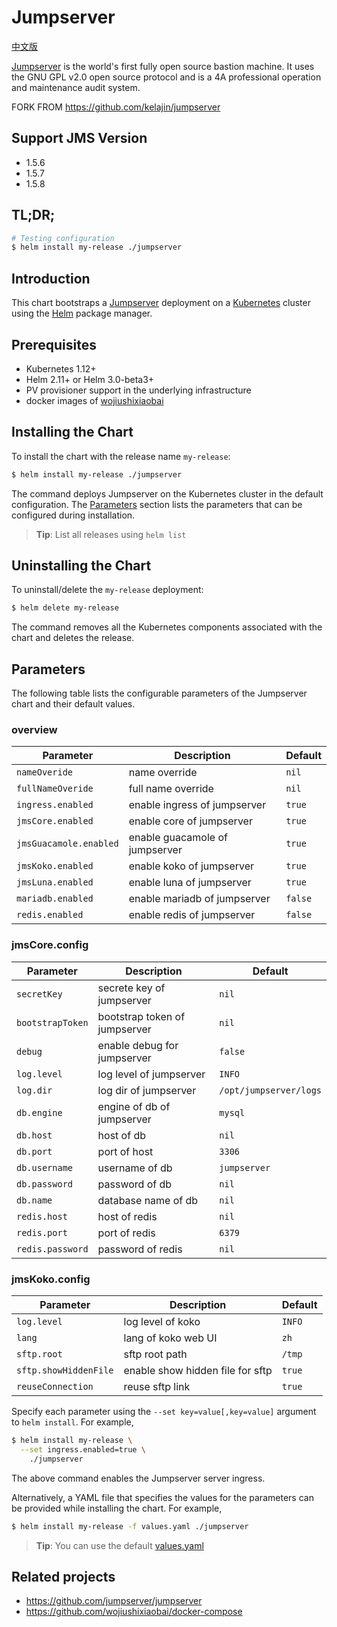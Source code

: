 # Jumpserver

[中文版](./README.md)

[Jumpserver](http://Jumpserver.org/) is the world's first fully open source bastion machine. It uses the GNU GPL v2.0 open source protocol and is a 4A professional operation and maintenance audit system.

FORK FROM https://github.com/kelajin/jumpserver

## Support JMS Version

- 1.5.6
- 1.5.7
- 1.5.8

## TL;DR;

```bash
# Testing configuration
$ helm install my-release ./jumpserver
```

## Introduction

This chart bootstraps a [Jumpserver](https://github.com/kelajin/jumpserver) deployment on a [Kubernetes](http://kubernetes.io) cluster using the [Helm](https://helm.sh) package manager.

## Prerequisites

- Kubernetes 1.12+
- Helm 2.11+ or Helm 3.0-beta3+
- PV provisioner support in the underlying infrastructure
- docker images of [wojiushixiaobai](https://github.com/wojiushixiaobai/docker-compose)

## Installing the Chart

To install the chart with the release name `my-release`:

```bash
$ helm install my-release ./jumpserver
```

The command deploys Jumpserver on the Kubernetes cluster in the default configuration. The [Parameters](#parameters) section lists the parameters that can be configured during installation.

> **Tip**: List all releases using `helm list`

## Uninstalling the Chart

To uninstall/delete the `my-release` deployment:

```bash
$ helm delete my-release
```

The command removes all the Kubernetes components associated with the chart and deletes the release.

## Parameters

The following table lists the configurable parameters of the Jumpserver chart and their default values.

### overview

| Parameter              | Description                    | Default |
| ---------------------- | ------------------------------ | ------- |
| `nameOveride`          | name override                  | `nil`   |
| `fullNameOveride`      | full name override             | `nil`   |
| `ingress.enabled`      | enable ingress of jumpserver   | `true`  |
| `jmsCore.enabled`      | enable core of jumpserver      | `true`  |
| `jmsGuacamole.enabled` | enable guacamole of jumpserver | `true`  |
| `jmsKoko.enabled`      | enable koko of jumpserver      | `true`  |
| `jmsLuna.enabled`      | enable luna of jumpserver      | `true`  |
| `mariadb.enabled`      | enable mariadb of jumpserver   | `false` |
| `redis.enabled`        | enable redis of jumpserver     | `false` |

### jmsCore.config

| Parameter        | Description                   | Default                |
| ---------------- | ----------------------------- | ---------------------- |
| `secretKey`      | secrete key of jumpserver     | `nil`                  |
| `bootstrapToken` | bootstrap token of jumpserver | `nil`                  |
| `debug`          | enable debug for jumpserver   | `false`                |
| `log.level`      | log level of jumpserver       | `INFO`                 |
| `log.dir`        | log dir of jumpserver         | `/opt/jumpserver/logs` |
| `db.engine`      | engine of db of jumpserver    | `mysql`                |
| `db.host`        | host of db                    | `nil`                  |
| `db.port`        | port of host                  | `3306`                 |
| `db.username`    | username of db                | `jumpserver`           |
| `db.password`    | password of db                | `nil`                  |
| `db.name`        | database name of db           | `nil`                  |
| `redis.host`     | host of redis                 | `nil`                  |
| `redis.port`     | port of redis                 | `6379`                 |
| `redis.password` | password of redis             | `nil`                  |

### jmsKoko.config

| Parameter             | Description                      | Default |
| --------------------- | -------------------------------- | ------- |
| `log.level`           | log level of koko                | `INFO`  |
| `lang`                | lang of koko web UI              | `zh`    |
| `sftp.root`           | sftp root path                   | `/tmp`  |
| `sftp.showHiddenFile` | enable show hidden file for sftp | `true`  |
| `reuseConnection`     | reuse sftp link                  | `true`  |


Specify each parameter using the `--set key=value[,key=value]` argument to `helm install`. For example,

```bash
$ helm install my-release \
  --set ingress.enabled=true \
    ./jumpserver
```

The above command enables the Jumpserver server ingress.

Alternatively, a YAML file that specifies the values for the parameters can be provided while installing the chart. For example,

```bash
$ helm install my-release -f values.yaml ./jumpserver
```

> **Tip**: You can use the default [values.yaml](values.yaml)

## Related projects

- https://github.com/jumpserver/jumpserver
- https://github.com/wojiushixiaobai/docker-compose